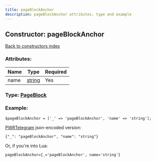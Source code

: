 ```yaml
---
title: pageBlockAnchor
description: pageBlockAnchor attributes, type and example
---
```

## Constructor: pageBlockAnchor  
[Back to constructors index](index.md)



### Attributes:

| Name     |    Type       | Required |
|----------|---------------|----------|
|name|[string](../types/string.md) | Yes|



### Type: [PageBlock](../types/PageBlock.md)


### Example:

```
$pageBlockAnchor = ['_' => 'pageBlockAnchor', 'name' => 'string'];
```  

[PWRTelegram](https://pwrtelegram.xyz) json-encoded version:

```
{"_": "pageBlockAnchor", "name": "string"}
```


Or, if you're into Lua:  


```
pageBlockAnchor={_='pageBlockAnchor', name='string'}

```


